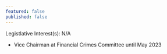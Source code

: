```yaml
---
featured: false
published: false
---
```

Legistlative Interest(s): N/A

* Vice Chairman at Financial Crimes Committee until May 2023